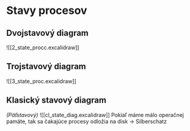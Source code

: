 # Stavy procesov

## Dvojstavový diagram
![[2_state_procc.excalidraw]]

## Trojstavový diagram
![[3_state_proc.excalidraw]]

## Klasický stavový diagram
_(Päťstavový)_
![[cl_state_diag.excalidraw]]
Pokiaľ máme málo operačnej pamäte, tak sa čakajúce procesy odložia na disk
-> Silberschatz